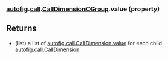 ### [autofig](autofig.md).[call](autofig.call.md).[CallDimensionCGroup](autofig.call.CallDimensionCGroup.md).value (property)




Returns
---------
* (list) a list of  [autofig.call.CallDimension.value](autofig.call.CallDimension.value.md) for each child
    [autofig.call.CallDimension](autofig.call.CallDimension.md)

